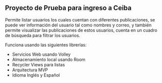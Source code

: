 ## Proyecto de Prueba para ingreso a Ceiba

Permite listar usuarios los cuales cuentan con diferentes publicaciones, se puede ver información del usuario tal como nombres y correo, y también permite visualizar las publicaciones de estos usuarios, cuenta en un cuadro de búsqueda para filtrar los usuarios.

Funciona usando las siguientes librerías:
- Servicios Web usando Volley
- Almacenamiento local usando Room
- Recycler Views para listas
- Arquitectura MVP
- Idioma Inglés y Español
